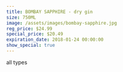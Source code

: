 ```yaml
---
title: BOMBAY SAPPHIRE - dry gin
size: 750ML
image: /assets/images/bombay-sapphire.jpg
reg_price: $24.99
special_price: $20.49
expiration_date: 2018-01-24 00:00:00
show_special: true
---
```



all types